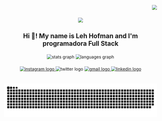 <div align="right">
  <img src="https://profile-counter.glitch.me/lehhofman/count.svg?"  />
</div>

###

<div align="center">
  <img height="100" src="https://i.imgflip.com/65efzo.gif"  />
</div>

###

<h2 align="center">Hi 👋! My name is Leh Hofman and I'm programadora Full Stack</h2>

###

<div align="center">
  <img src="https://github-readme-stats.vercel.app/api?username=lehhofman&hide_title=true&hide_rank=false&show_icons=true&include_all_commits=true&count_private=true&disable_animations=false&theme=dracula&locale=en&hide_border=false&custom_title=%C2%B4%C2%B4" height="150" alt="stats graph"  />
  <img src="https://github-readme-stats.vercel.app/api/top-langs?username=lehhofman&locale=en&hide_title=false&layout=compact&card_width=320&langs_count=7&theme=dracula&hide_border=false" height="151" alt="languages graph"  />
</div>

###

<div align="center">
  <a href="https://www.instagram.com/lehhofman/" target="_blank">
    <img src="https://img.shields.io/static/v1?message=Instagram&logo=instagram&label=&color=E4405F&logoColor=white&labelColor=&style=for-the-badge" height="35" alt="instagram logo"  />
  </a>
  <img src="https://img.shields.io/static/v1?message=Twitter&logo=twitter&label=&color=1DA1F2&logoColor=white&labelColor=&style=for-the-badge" height="35" alt="twitter logo"  />
  <a href="desenvolvimentoleticia43@gmail.com" target="_blank">
    <img src="https://img.shields.io/static/v1?message=Gmail&logo=gmail&label=&color=D14836&logoColor=white&labelColor=&style=for-the-badge" height="35" alt="gmail logo"  />
  </a>
  <a href="https://www.linkedin.com/in/leticia-hofman-202955299" target="_blank">
    <img src="https://img.shields.io/static/v1?message=LinkedIn&logo=linkedin&label=&color=0077B5&logoColor=white&labelColor=&style=for-the-badge" height="35" alt="linkedin logo"  />
  </a>
</div>

###

<br clear="both">

<img src="https://raw.githubusercontent.com/lehhofman/lehhofman/output/snake.svg" alt="Snake animation" />

###
